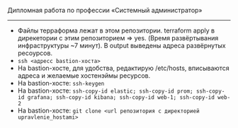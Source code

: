 Дипломная работа по профессии «Системный администратор»

---

* Файлы терраформа лежат в этом репозитории. terraform apply в дирекетории с этим репозиторием => yes. (Время развёртывания инфраструктуры ~7 минут). В output выведены адреса развёрнутых ресоурсов. 
* ``` ssh <адресс bastion-хоста> ```
* На bastion-хосте, для удобства, редактирую /etc/hosts, вписываются адреса и желаемые хостенэймы ресурсов.
* На bastion-хосте: ``` ssh-keygen ```
* На bastion-хосте: ``` ssh-copy-id elastic; ssh-copy-id prom; ssh-copy-id grafana; ssh-copy-id kibana; ssh-copy-id web-1; ssh-copy-id web-2 ```
* На bastion-хосте: ``` git clone <url репозитория с директорией upravlenie_hostami> ```
 
